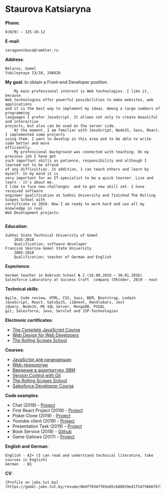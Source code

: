 # Staurova Katsiaryna  

**Phone**: 
    
    8(029) – 325-19-12 

**E-mail**: 

    zaragannikova@rambler.ru 

**Address**: 

    Belarus, Gomel  
	Yubileynaya 13/18, 246028  
			 
**My goal**: to obtain a Front-end Developer position.  
```
	My main professional interest is Web technologies. I like it, because
Web technologies offer powerful possibilities to make websites, web applications
and it is the best way to implement my ideas. Among a large numbers of programming  
languages I prefer JavaScript. It allows not only to create beautiful and interactive 
projects, but also can be used on the server side.
	At the moment, I am familiar with JavaScript, NodeJS, Sass, React. I implemented some projects 
using them. I want to develop in this area and to be able to write code better and more  
efficiently.
	My professional background was connected with teaching. On my previous job I have got 
such important skills as patience, responsibility and although I learned not to be afraid 
of any difficulties. In addition, I can teach others and learn by myself. In my mind it is 
very important for an IT-specialist to be a quick learner. Live and learn - it's about me. 
I like to face new challenges  and to get new skill set. I have received software
engineer qualification at Sukhoi University and finished The Rolling Scopes School with
certificate in 2019. Now I am ready to work hard and use all my knowledge in real 
Web Development projects.
 
```
**Education**:

    Sukhoi State Technical University of Gomel  
        2016-2018  
        Qualification: software developer  
    Francisk Skorina Gomel State University  
        2005-2010  
        Qualification: teacher of German and English  
			
				   
**Experience**:  

    German teacher in Dobrush School № 2 (16.08.2010 – 30.01.2016)
    Salesforce Laboratory at Success Craft  company (Oktober, 2019 - now)

**Technical skills**:   

    Agile, Code review, HTML, CSS, Sass, BEM, Bootstrap, Lodash 
    JavaScript, React, GatsbyJS, i18next, Handlebars, Jest  
    jQuery, NodeJS, MS SQL Server, MongoDB, PGSQL
    git, Salesforce, Java, Servlet and JSP-Technologies  

**Electronic certificates**:

* [The Complete JavaScript Course](https://www.udemy.com/certificate/UC-QT0R53K2/)
* [Web Design for Web Developers](https://www.udemy.com/certificate/UC-5ZAJZ3ZG/)
* [The Rolling Scopes School](https://app.rs.school/certificate/i6ddk8nx)

**Courses**:

* [JavaScript для начинающих](https://stepik.org/course/2223/syllabus)
* [Web-технологии](https://stepik.org/course/154/syllabus)
* [Введение в архитектуру ЭВМ](https://stepik.org/course/253/syllabus)
* [Version Control with Git](https://www.coursera.org/learn/version-control-with-git)
* [The Rolling Scopes School](https://school.rollingscopes.com/)
* [Salesforce Developrer Course](https://vrpconsulting.by/learning/)

**Сode examples**:

* Chat (2019) - [Project](http://morning-fjord-26583.herokuapp.com/)
* First React Project (2019) - [Project](https://jarolika30.github.io/monsters-react-from-udemy/)
* Piskel Clone (2019) - [Project](https://jarolika30.github.io/pixel/)
* Youtube client (2019) - [Project](https://jarolika30.github.io/youtube-client/)
* Presentation Task (2019) - [Project](https://www.youtube.com/watch?v=hAYAByxbmMY&feature=youtu.be)
* Book Service (2018) - [Github](https://github.com/jarolika30/startMatterTask)
* Game Gallows (2017) - [Project](https://determined-mahavira-4343b5.netlify.com/)
 
**English and German**: 

    English - A2+ (I can read and understand technical literature, take courses in English)
    German  - B1

**CV**:

    [Profile on jobs.tut.by](https://gomel.jobs.tut.by/resume/064ff034ff05e85c6d0039ed1f5475666f6738)
